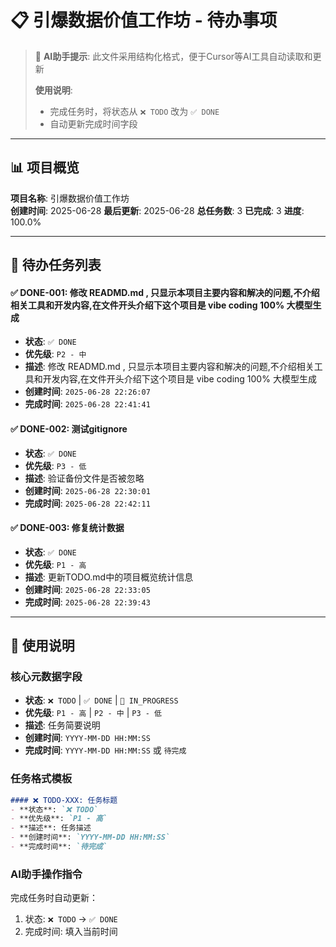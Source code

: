 # 📋 引爆数据价值工作坊 - 待办事项

> 🤖 **AI助手提示**: 此文件采用结构化格式，便于Cursor等AI工具自动读取和更新
> 
> **使用说明**: 
> - 完成任务时，将状态从 `❌ TODO` 改为 `✅ DONE`
> - 自动更新完成时间字段

---

## 📊 项目概览

**项目名称**: 引爆数据价值工作坊  
**创建时间**: 2025-06-28
**最后更新**: 2025-06-28
**总任务数**: 3
**已完成**: 3 
**进度**: 100.0%

---

## 🎯 待办任务列表


#### ✅ DONE-001: 修改 READMD.md , 只显示本项目主要内容和解决的问题,不介绍相关工具和开发内容,在文件开头介绍下这个项目是 vibe coding 100% 大模型生成
- **状态**: `✅ DONE`
- **优先级**: `P2 - 中`
- **描述**: 修改 READMD.md , 只显示本项目主要内容和解决的问题,不介绍相关工具和开发内容,在文件开头介绍下这个项目是 vibe coding 100% 大模型生成
- **创建时间**: `2025-06-28 22:26:07`
- **完成时间**: `2025-06-28 22:41:41`


#### ✅ DONE-002: 测试gitignore
- **状态**: `✅ DONE`
- **优先级**: `P3 - 低`
- **描述**: 验证备份文件是否被忽略
- **创建时间**: `2025-06-28 22:30:01`
- **完成时间**: `2025-06-28 22:42:11`


#### ✅ DONE-003: 修复统计数据
- **状态**: `✅ DONE`
- **优先级**: `P1 - 高`
- **描述**: 更新TODO.md中的项目概览统计信息
- **创建时间**: `2025-06-28 22:33:05`
- **完成时间**: `2025-06-28 22:39:43`



<!-- 示例任务 (已注释) -->
<!--
### 🚀 高优先级

#### ✅ DONE-001: 示例任务标题
- **状态**: `✅ DONE`
- **优先级**: `P1 - 高`
- **描述**: 任务描述
- **创建时间**: `2024-12-19 14:30:00`
- **完成时间**: `2025-06-28 22:33:05`

#### ✅ DONE-002: 已完成示例任务
- **状态**: `✅ DONE`
- **优先级**: `P2 - 中`
- **描述**: 已完成的任务描述
- **创建时间**: `2024-12-19 13:00:00`
- **完成时间**: `2024-12-19 14:25:00`
-->

---

## 📝 使用说明

### 核心元数据字段
- **状态**: `❌ TODO` | `✅ DONE` | `🔄 IN_PROGRESS`
- **优先级**: `P1 - 高` | `P2 - 中` | `P3 - 低`
- **描述**: 任务简要说明
- **创建时间**: `YYYY-MM-DD HH:MM:SS`
- **完成时间**: `YYYY-MM-DD HH:MM:SS` 或 `待完成`

### 任务格式模板
```markdown
#### ❌ TODO-XXX: 任务标题
- **状态**: `❌ TODO`
- **优先级**: `P1 - 高`
- **描述**: 任务描述
- **创建时间**: `YYYY-MM-DD HH:MM:SS`
- **完成时间**: `待完成`
```

### AI助手操作指令
完成任务时自动更新：
1. 状态: `❌ TODO` → `✅ DONE`
2. 完成时间: 填入当前时间
